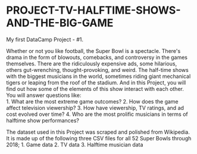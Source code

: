 # PROJECT-TV-HALFTIME-SHOWS-AND-THE-BIG-GAME

My first DataCamp Project - #1. 

Whether or not you like football, the Super Bowl is a spectacle. There's drama in the form of blowouts, comebacks, and controversy in the games themselves. There are the ridiculously expensive ads, some hilarious, others gut-wrenching, thought-provoking, and weird. The half-time shows with the biggest musicians in the world, sometimes riding giant mechanical tigers or leaping from the roof of the stadium. And in this Project, you will find out how some of the elements of this show interact with each other. 
You will answer questions like:  
	1. What are the most extreme game outcomes? 
	2. How does the game affect television viewership? 
	3. How have viewership, TV ratings, and ad cost evolved over time? 
	4. Who are the most prolific musicians in terms of halftime show performances? 
	
The dataset used in this Project was scraped and polished from Wikipedia. It is made up of the following three CSV files for all 52 Super Bowls through 2018;
	1. Game data
	2. TV data
	3. Halftime musician data

